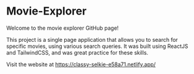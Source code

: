 # Movie-Explorer

Welcome to the movie explorer GitHub page! 

This project is a single page application that allows you to search for specific movies, using various search 
queries. It was built using ReactJS and TailwindCSS, and was great practice for these skills. 

Visit the website at https://classy-selkie-e58a71.netlify.app/

